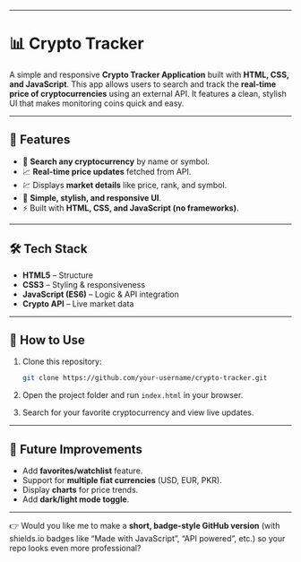
---

# 📊 Crypto Tracker 

A simple and responsive **Crypto Tracker Application** built with **HTML, CSS, and JavaScript**. This app allows users to search and track the **real-time price of cryptocurrencies** using an external API. It features a clean, stylish UI that makes monitoring coins quick and easy.

---

## 🚀 Features

* 🔎 **Search any cryptocurrency** by name or symbol.
* 📈 **Real-time price updates** fetched from API.
* 💹 Displays **market details** like price, rank, and symbol.
* 🎨 **Simple, stylish, and responsive UI**.
* ⚡ Built with **HTML, CSS, and JavaScript (no frameworks)**.

---

## 🛠️ Tech Stack

* **HTML5** – Structure
* **CSS3** – Styling & responsiveness
* **JavaScript (ES6)** – Logic & API integration
* **Crypto API** – Live market data

---


## 📂 How to Use

1. Clone this repository:

   ```bash
   git clone https://github.com/your-username/crypto-tracker.git
   ```

2. Open the project folder and run `index.html` in your browser.

3. Search for your favorite cryptocurrency and view live updates.

---

## 🔮 Future Improvements

* Add **favorites/watchlist** feature.
* Support for **multiple fiat currencies** (USD, EUR, PKR).
* Display **charts** for price trends.
* Add **dark/light mode toggle**.

---


👉 Would you like me to make a **short, badge-style GitHub version** (with shields.io badges like “Made with JavaScript”, “API powered”, etc.) so your repo looks even more professional?
